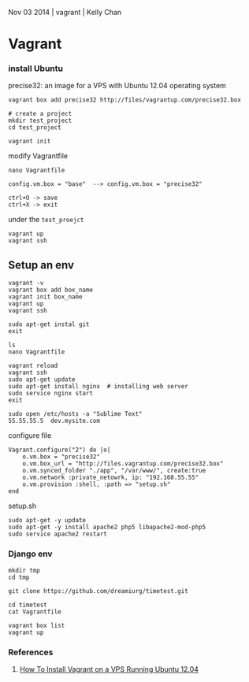 Nov 03 2014 | vagrant | Kelly Chan
# Vagrant

### install Ubuntu

precise32: an image for a VPS with Ubuntu 12.04 operating system

    vagrant box add precise32 http://files/vagrantup.com/precise32.box
    
    # create a project
    mkdir test_project
    cd test_project
    
    vagrant init
    
modify Vagrantfile

    nano Vagrantfile
    
    config.vm.box = "base"  --> config.vm.box = "precise32"
    
    ctrl+O -> save
    ctrl+X -> exit

under the `test_proejct`

    vagrant up
    vagrant ssh


## Setup an env

    vagrant -v 
    vagrant box add box_name
    vagrant init box_name
    vagrant up
    vagrant ssh
    
    sudo apt-get instal git
    exit

    ls
    nano Vagrantfile
    
    vagrant reload
    vagrant ssh
    sudo apt-get update
    sudo apt-get install nginx  # installing web server
    sudo service nginx start
    exit
    
    sudo open /etc/hosts -a "Sublime Text"
    55.55.55.5  dev.mysite.com
    
configure file

    Vagrant.configure("2") do |o|
        o.vm.box = "precise32"
        o.vm.box_url = "http://files.vagrantup.com/precise32.box"
        o.vm.synced_folder "./app", "/var/www/", create:true
        o.vm.network :private_netowrk, ip: "192.168.55.55"
        o.vm.provision :shell, :path => "setup.sh"
    end
    
setup.sh

    sudo apt-get -y update
    sudo apt-get -y install apache2 php5 libapache2-mod-php5
    sudo service apache2 restart


### Django env

    mkdir tmp
    cd tmp
    
    git clone https://github.com/dreamiurg/timetest.git
    
    cd timetest
    cat Vagrantfile
    
    vagrant box list
    vagrant up
    
    
    

### References
1. [How To Install Vagrant on a VPS Running Ubuntu 12.04](https://www.digitalocean.com/community/tutorials/how-to-install-vagrant-on-a-vps-running-ubuntu-12-04)
